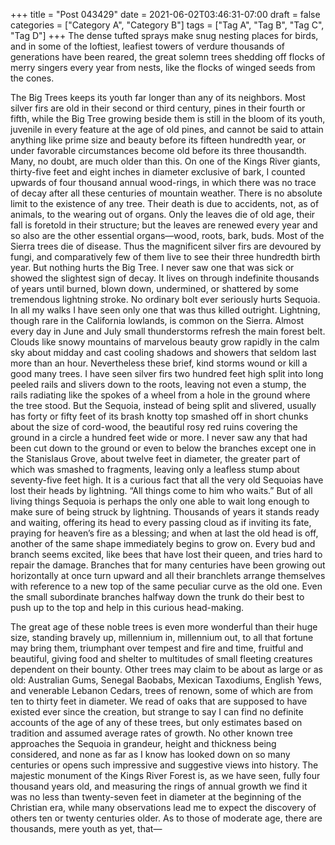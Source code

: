 +++
title = "Post 043429"
date = 2021-06-02T03:46:31-07:00
draft = false
categories = ["Category A", "Category B"]
tags = ["Tag A", "Tag B", "Tag C", "Tag D"]
+++
The dense tufted sprays make snug nesting places for birds, and in some of the loftiest, leafiest towers of verdure thousands of generations have been reared, the great solemn trees shedding off flocks of merry singers every year from nests, like the flocks of winged seeds from the cones.

The Big Trees keeps its youth far longer than any of its neighbors. Most silver firs are old in their second or third century, pines in their fourth or fifth, while the Big Tree growing beside them is still in the bloom of its youth, juvenile in every feature at the age of old pines, and cannot be said to attain anything like prime size and beauty before its fifteen hundredth year, or under favorable circumstances become old before its three thousandth. Many, no doubt, are much older than this. On one of the Kings River giants, thirty-five feet and eight inches in diameter exclusive of bark, I counted upwards of four thousand annual wood-rings, in which there was no trace of decay after all these centuries of mountain weather. There is no absolute limit to the existence of any tree. Their death is due to accidents, not, as of animals, to the wearing out of organs. Only the leaves die of old age, their fall is foretold in their structure; but the leaves are renewed every year and so also are the other essential organs—wood, roots, bark, buds. Most of the Sierra trees die of disease. Thus the magnificent silver firs are devoured by fungi, and comparatively few of them live to see their three hundredth birth year. But nothing hurts the Big Tree. I never saw one that was sick or showed the slightest sign of decay. It lives on through indefinite thousands of years until burned, blown down, undermined, or shattered by some tremendous lightning stroke. No ordinary bolt ever seriously hurts Sequoia. In all my walks I have seen only one that was thus killed outright. Lightning, though rare in the California lowlands, is common on the Sierra. Almost every day in June and July small thunderstorms refresh the main forest belt. Clouds like snowy mountains of marvelous beauty grow rapidly in the calm sky about midday and cast cooling shadows and showers that seldom last more than an hour. Nevertheless these brief, kind storms wound or kill a good many trees. I have seen silver firs two hundred feet high split into long peeled rails and slivers down to the roots, leaving not even a stump, the rails radiating like the spokes of a wheel from a hole in the ground where the tree stood. But the Sequoia, instead of being split and slivered, usually has forty or fifty feet of its brash knotty top smashed off in short chunks about the size of cord-wood, the beautiful rosy red ruins covering the ground in a circle a hundred feet wide or more. I never saw any that had been cut down to the ground or even to below the branches except one in the Stanislaus Grove, about twelve feet in diameter, the greater part of which was smashed to fragments, leaving only a leafless stump about seventy-five feet high. It is a curious fact that all the very old Sequoias have lost their heads by lightning. “All things come to him who waits.” But of all living things Sequoia is perhaps the only one able to wait long enough to make sure of being struck by lightning. Thousands of years it stands ready and waiting, offering its head to every passing cloud as if inviting its fate, praying for heaven’s fire as a blessing; and when at last the old head is off, another of the same shape immediately begins to grow on. Every bud and branch seems excited, like bees that have lost their queen, and tries hard to repair the damage. Branches that for many centuries have been growing out horizontally at once turn upward and all their branchlets arrange themselves with reference to a new top of the same peculiar curve as the old one. Even the small subordinate branches halfway down the trunk do their best to push up to the top and help in this curious head-making.

The great age of these noble trees is even more wonderful than their huge size, standing bravely up, millennium in, millennium out, to all that fortune may bring them, triumphant over tempest and fire and time, fruitful and beautiful, giving food and shelter to multitudes of small fleeting creatures dependent on their bounty. Other trees may claim to be about as large or as old: Australian Gums, Senegal Baobabs, Mexican Taxodiums, English Yews, and venerable Lebanon Cedars, trees of renown, some of which are from ten to thirty feet in diameter. We read of oaks that are supposed to have existed ever since the creation, but strange to say I can find no definite accounts of the age of any of these trees, but only estimates based on tradition and assumed average rates of growth. No other known tree approaches the Sequoia in grandeur, height and thickness being considered, and none as far as I know has looked down on so many centuries or opens such impressive and suggestive views into history. The majestic monument of the Kings River Forest is, as we have seen, fully four thousand years old, and measuring the rings of annual growth we find it was no less than twenty-seven feet in diameter at the beginning of the Christian era, while many observations lead me to expect the discovery of others ten or twenty centuries older. As to those of moderate age, there are thousands, mere youth as yet, that—
